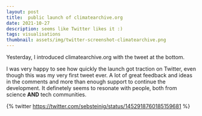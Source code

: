 ```yaml
---
layout: post
title:  public launch of climatearchive.org
date: 2021-10-27
description: seems like Twitter likes it :)
tags: visualisations
thumbnail: assets/img/twitter-screenshot-climatearchive.png
---
```


Yesterday, I introduced climatearchive.org with the tweet at the bottom.

I was very happy to see how quickly the launch got traction on Twitter, even though this was my very first tweet ever.
A lot of great feedback and ideas in the comments and more than enough support to continue the development. 
It definetely seems to resonate with people, both from science **AND** tech communities.

{% twitter https://twitter.com/sebsteinig/status/1452918760185159681 %}
